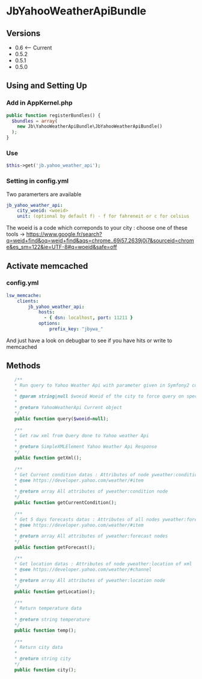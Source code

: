 JbYahooWeatherApiBundle
=======================

## Versions
* 0.6 <-- Current
* 0.5.2
* 0.5.1
* 0.5.0

## Using and Setting Up
### Add in AppKernel.php

```php
public function registerBundles() {
  $bundles = array(
    new Jb\YahooWeatherApiBundle\JbYahooWeatherApiBundle()
  );
}
```

### Use

```php
$this->get('jb.yahoo_weather_api');
```

### Setting in config.yml
Two paramerters are available
```yaml
jb_yahoo_weather_api:
    city_woeid: <woeid>
    unit: (optional by default f) - f for fahreneit or c for celsius 
```
The woeid is a code which correponds to your city : 
choose one of these tools -> https://www.google.fr/search?q=weid+find&oq=weid+find&aqs=chrome..69i57.2639j0j7&sourceid=chrome&es_sm=122&ie=UTF-8#q=woeid&safe=off

## Activate memcached

### config.yml
```yaml
lsw_memcache:
    clients:
        jb_yahoo_weather_api:
            hosts:
              - { dsn: localhost, port: 11211 }
            options:
                prefix_key: "jbywa_"
```

And just have a look on debugbar to see if you have hits or write to memcached

## Methods

```php
   /**
   * Run query to Yahoo Weather Api with parameter given in Symfony2 config
   *  
   * @param string|null $woeid Woeid of the city to force query on specific city
   *
   * @return YahooWeatherApi Current object
   */
   public function query($woeid=null);
   
   /**
   * Get raw xml from Query done to Yahoo weather Api
   *
   * @return SimpleXMLElement Yahoo Weather Api Response
   */
   public function getXml();
   
   /**
   * Get Current condition datas : Attributes of node yweather:condition of xml
   * @see https://developer.yahoo.com/weather/#item
   * 
   * @return array All attributes of yweather:condition node
   */
   public function getCurrentCondition();
		
   /**
   * Get 5 days forecasts datas : Attributes of all nodes yweather:forecast of xml
   * @see https://developer.yahoo.com/weather/#item
   * 
   * @return array All attributes of yweather:forecast nodes
   */
   public function getForecast();

   /**
   * Get location datas : Attributes of node yweather:location of xml
   * @see https://developer.yahoo.com/weather/#channel
   * 
   * @return array All attributes of yweather:location node
   */
   public function getLocation();

   /**
   * Return temperature data
   * 
   * @return string temperature
   */
   public function temp();
		
   /**
   * Return city data
   * 
   * @return string city
   */
   public function city();
	
```

